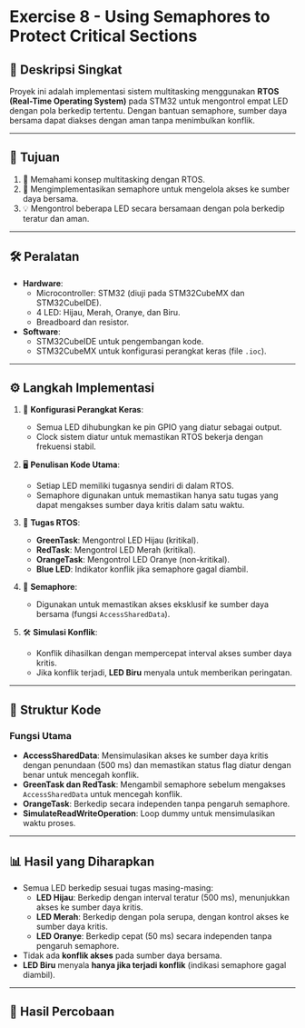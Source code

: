 # Exercise 8 - Using Semaphores to Protect Critical Sections

## 📄 Deskripsi Singkat
Proyek ini adalah implementasi sistem multitasking menggunakan **RTOS (Real-Time Operating System)** pada STM32 untuk mengontrol empat LED dengan pola berkedip tertentu. Dengan bantuan semaphore, sumber daya bersama dapat diakses dengan aman tanpa menimbulkan konflik.

---

## 🎯 Tujuan
1. 🔦 Memahami konsep multitasking dengan RTOS.
2. 🔗 Mengimplementasikan semaphore untuk mengelola akses ke sumber daya bersama.
3. 💡 Mengontrol beberapa LED secara bersamaan dengan pola berkedip teratur dan aman.

---

## 🛠️ Peralatan
- **Hardware**:
  - Microcontroller: STM32 (diuji pada STM32CubeMX dan STM32CubeIDE).
  - 4 LED: Hijau, Merah, Oranye, dan Biru.
  - Breadboard dan resistor.
- **Software**:
  - STM32CubeIDE untuk pengembangan kode.
  - STM32CubeMX untuk konfigurasi perangkat keras (file `.ioc`).

---

## ⚙️ Langkah Implementasi
1. 🔧 **Konfigurasi Perangkat Keras**:
   - Semua LED dihubungkan ke pin GPIO yang diatur sebagai output.
   - Clock sistem diatur untuk memastikan RTOS bekerja dengan frekuensi stabil.

2. 🖥️ **Penulisan Kode Utama**:
   - Setiap LED memiliki tugasnya sendiri di dalam RTOS.
   - Semaphore digunakan untuk memastikan hanya satu tugas yang dapat mengakses sumber daya kritis dalam satu waktu.

3. 🚦 **Tugas RTOS**:
   - **GreenTask**: Mengontrol LED Hijau (kritikal).
   - **RedTask**: Mengontrol LED Merah (kritikal).
   - **OrangeTask**: Mengontrol LED Oranye (non-kritikal).
   - **Blue LED**: Indikator konflik jika semaphore gagal diambil.

4. 🔗 **Semaphore**:
   - Digunakan untuk memastikan akses eksklusif ke sumber daya bersama (fungsi `AccessSharedData`).

5. 🛠️ **Simulasi Konflik**:
   - Konflik dihasilkan dengan mempercepat interval akses sumber daya kritis.
   - Jika konflik terjadi, **LED Biru** menyala untuk memberikan peringatan.

---

## 📜 Struktur Kode
### Fungsi Utama
- **AccessSharedData**: Mensimulasikan akses ke sumber daya kritis dengan penundaan (500 ms) dan memastikan status flag diatur dengan benar untuk mencegah konflik.
- **GreenTask dan RedTask**: Mengambil semaphore sebelum mengakses `AccessSharedData` untuk mencegah konflik.
- **OrangeTask**: Berkedip secara independen tanpa pengaruh semaphore.
- **SimulateReadWriteOperation**: Loop dummy untuk mensimulasikan waktu proses.

---

## 📊 Hasil yang Diharapkan
- Semua LED berkedip sesuai tugas masing-masing:
  - **LED Hijau**: Berkedip dengan interval teratur (500 ms), menunjukkan akses ke sumber daya kritis.
  - **LED Merah**: Berkedip dengan pola serupa, dengan kontrol akses ke sumber daya kritis.
  - **LED Oranye**: Berkedip cepat (50 ms) secara independen tanpa pengaruh semaphore.
- Tidak ada **konflik akses** pada sumber daya bersama.
- **LED Biru** menyala **hanya jika terjadi konflik** (indikasi semaphore gagal diambil).

---

## 🧪 Hasil Percobaan


